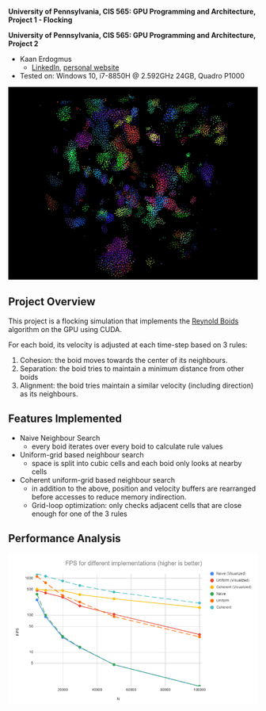 **University of Pennsylvania, CIS 565: GPU Programming and Architecture,
Project 1 - Flocking**

**University of Pennsylvania, CIS 565: GPU Programming and Architecture, Project 2**

* Kaan Erdogmus
  * [LinkedIn](https://linkedin.com/in/kaanberk), [personal website](https://kaan9.github.io)
* Tested on: Windows 10, i7-8850H @ 2.592GHz 24GB, Quadro P1000

![Coherent Uniform Flocking](visuals/coherent_overview.gif)

## Project Overview

This project is a flocking simulation that implements the
[Reynold Boids](http://www.vergenet.net/~conrad/boids/pseudocode.html)
algorithm on the GPU using CUDA.

For each boid, its velocity is adjusted at each time-step based on 3 rules:
1. Cohesion: the boid moves towards the center of its neighbours.
2. Separation: the boid tries to maintain a minimum distance from other boids
3. Alignment: the boid tries maintain a similar velocity (including direction) as its neighbours.


## Features Implemented
* Naive Neighbour Search
	* every boid iterates over every boid to calculate rule values
* Uniform-grid based neighbour search
	* space is split into cubic cells and each boid only looks at nearby cells
* Coherent uniform-grid based neighbour search
	* in addition to the above, position and velocity buffers are rearranged before accesses to reduce memory
	indirection.
	* Grid-loop optimization: only checks adjacent cells that are close enough for one of the 3 rules


## Performance Analysis

![FPS measurements](visuals/fps.png)

